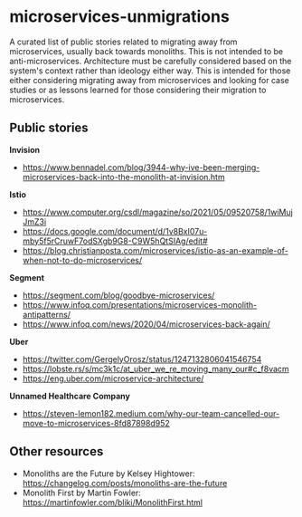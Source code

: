 # microservices-unmigrations
A curated list of public stories related to migrating away from microservices, usually back towards monoliths. This is not intended to be anti-microservices. Architecture must be carefully considered based on the system's context rather than ideology either way. This is intended for those either considering migrating away from microservices and looking for case studies or as lessons learned for those considering their migration to microservices.

## Public stories

**Invision**
* https://www.bennadel.com/blog/3944-why-ive-been-merging-microservices-back-into-the-monolith-at-invision.htm

**Istio**
* https://www.computer.org/csdl/magazine/so/2021/05/09520758/1wiMujJmZ3i
* https://docs.google.com/document/d/1v8BxI07u-mby5f5rCruwF7odSXgb9G8-C9W5hQtSIAg/edit#
* https://blog.christianposta.com/microservices/istio-as-an-example-of-when-not-to-do-microservices/

**Segment** 
* https://segment.com/blog/goodbye-microservices/ 
* https://www.infoq.com/presentations/microservices-monolith-antipatterns/
* https://www.infoq.com/news/2020/04/microservices-back-again/

**Uber**
* https://twitter.com/GergelyOrosz/status/1247132806041546754
* https://lobste.rs/s/mc3k1c/at_uber_we_re_moving_many_our#c_f8vacm
* https://eng.uber.com/microservice-architecture/

**Unnamed Healthcare Company**
* https://steven-lemon182.medium.com/why-our-team-cancelled-our-move-to-microservices-8fd87898d952

## Other resources
* Monoliths are the Future by Kelsey Hightower: https://changelog.com/posts/monoliths-are-the-future 
* Monolith First by Martin Fowler: https://martinfowler.com/bliki/MonolithFirst.html
